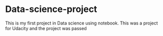 # Data-science-project
This is my first project in Data science using notebook. 
This was a project for Udacity and the project was passed 

